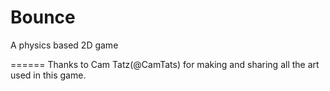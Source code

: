 Bounce
======
A physics based 2D game


======
Thanks to Cam Tatz(@CamTats) for making and sharing all the art used in this game.
